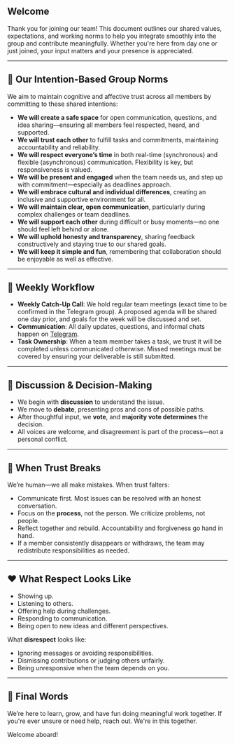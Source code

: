 ## Welcome

Thank you for joining our team! This document outlines our shared values, expectations, and working norms to help you integrate smoothly into the group and contribute meaningfully. Whether you're here from day one or just joined, your input matters and your presence is appreciated.

---

## 🤝 Our Intention-Based Group Norms

We aim to maintain cognitive and affective trust across all members by committing to these shared intentions:

- **We will create a safe space** for open communication, questions, and idea sharing—ensuring all members feel respected, heard, and supported.
- **We will trust each other** to fulfill tasks and commitments, maintaining accountability and reliability.
- **We will respect everyone’s time** in both real-time (synchronous) and flexible (asynchronous) communication. Flexibility is key, but responsiveness is valued.
- **We will be present and engaged** when the team needs us, and step up with commitment—especially as deadlines approach.
- **We will embrace cultural and individual differences**, creating an inclusive and supportive environment for all.
- **We will maintain clear, open communication**, particularly during complex challenges or team deadlines.
- **We will support each other** during difficult or busy moments—no one should feel left behind or alone.
- **We will uphold honesty and transparency**, sharing feedback constructively and staying true to our shared goals.
- **We will keep it simple and fun**, remembering that collaboration should be enjoyable as well as effective.

---

## 🔄 Weekly Workflow

- **Weekly Catch-Up Call**: We hold regular team meetings (exact time to be confirmed in the Telegram group). A proposed agenda will be shared one day prior, and goals for the week will be discussed and set.
- **Communication**: All daily updates, questions, and informal chats happen on [Telegram](https://t.me/+ApRzOEobgrM3YjZk).
- **Task Ownership**: When a team member takes a task, we trust it will be completed unless communicated otherwise. Missed meetings must be covered by ensuring your deliverable is still submitted.

---

## 🧠 Discussion & Decision-Making

- We begin with **discussion** to understand the issue.
- We move to **debate**, presenting pros and cons of possible paths.
- After thoughtful input, we **vote**, and **majority vote determines** the decision.
- All voices are welcome, and disagreement is part of the process—not a personal conflict.

---

## 🔧 When Trust Breaks

We’re human—we all make mistakes. When trust falters:

- Communicate first. Most issues can be resolved with an honest conversation.
- Focus on the **process**, not the person. We criticize problems, not people.
- Reflect together and rebuild. Accountability and forgiveness go hand in hand.
- If a member consistently disappears or withdraws, the team may redistribute responsibilities as needed.

---

## ❤️ What Respect Looks Like

- Showing up.
- Listening to others.
- Offering help during challenges.
- Responding to communication.
- Being open to new ideas and different perspectives.

What **disrespect** looks like:

- Ignoring messages or avoiding responsibilities.
- Dismissing contributions or judging others unfairly.
- Being unresponsive when the team depends on you.

---

## 🌱 Final Words

We’re here to learn, grow, and have fun doing meaningful work together. If you're ever unsure or need help, reach out. We're in this together.

Welcome aboard!
